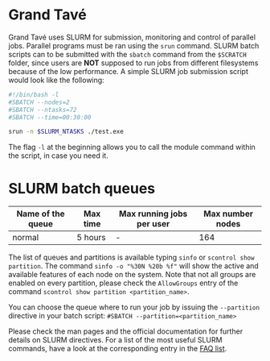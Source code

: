 # Grand Tavé

Grand Tavé uses SLURM for submission, monitoring and control of parallel jobs. 
Parallel programs must be ran using the `srun` command. SLURM batch scripts can to be submitted with the `sbatch` command 
from the `$SCRATCH` folder, since users are __NOT__ supposed to run jobs from different filesystems because of the low performance. 
A simple SLURM job submission script would look like the following:
```bash
#!/bin/bash -l
#SBATCH --nodes=2
#SBATCH --ntasks=72
#SBATCH --time=00:30:00

srun -n $SLURM_NTASKS ./test.exe 
```

The flag `-l` at the beginning allows you to call the module command within the script, in case you need it.

# SLURM batch queues

Name of the queue |	Max time | Max running jobs per user | Max number nodes
--- | --- | --- | ---
normal | 5 hours | - |	164

The list of queues and partitions is available typing `sinfo` or `scontrol show partition`. The command `sinfo -o "%30N %20b %f"` will show the active and available features of each node on the system. 
Note that not all groups are enabled on every partition, please check the `AllowGroups` entry of the command
`scontrol show partition <partition_name>`.

You can choose the queue where to run your job by issuing the `--partition` directive in your batch script: 
`#SBATCH --partition=<partition_name>`

Please check the man pages and the official documentation for further details on SLURM directives.
For a list of the most useful SLURM commands, have a look at the corresponding entry in the [FAQ list](/getting_started/faq).

